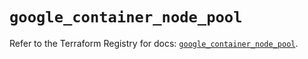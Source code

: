 # `google_container_node_pool`

Refer to the Terraform Registry for docs: [`google_container_node_pool`](https://registry.terraform.io/providers/hashicorp/google/6.6.0/docs/resources/container_node_pool).
